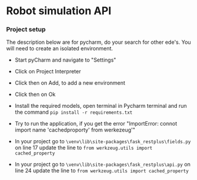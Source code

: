 # Robot simulation API
### Project setup
The description below are for pycharm, do your search for other ede's.
You will need to create an isolated environment. 
* Start pyCharm and navigate to  "Settings"
* Click on Project Interpreter
* Click then on Add, to add a new environment
* Click then on Ok
* Install the required models, open terminal in Pycharm terminal and run the command
``
pip install -r requirements.txt
``

* Try to run the application, if you get the error "ImportError: connot import name 'cachedproporty' from werkezeug'"
* In your project go to ``\venv\lib\site-packages\fask_restplus\fields.py`` on line 17 update the line to
``
from werkzeug.utils import cached_property
``

* In your project go to ``\venv\lib\site-packages\fask_restplus\api.py`` on line 24 update the line to
``
from werkzeug.utils import cached_property
``
